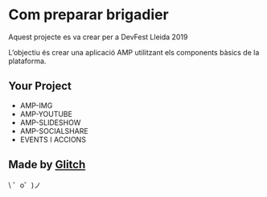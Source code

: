 Com preparar brigadier
=================

Aquest projecte es va crear per a DevFest Lleida 2019

L’objectiu és crear una aplicació AMP utilitzant els components bàsics de la plataforma.


Your Project
------------

- AMP-IMG
- AMP-YOUTUBE
- AMP-SLIDESHOW
- AMP-SOCIALSHARE
- EVENTS I ACCIONS

Made by [Glitch](https://glitch.com/)
-------------------

\ ゜o゜)ノ
